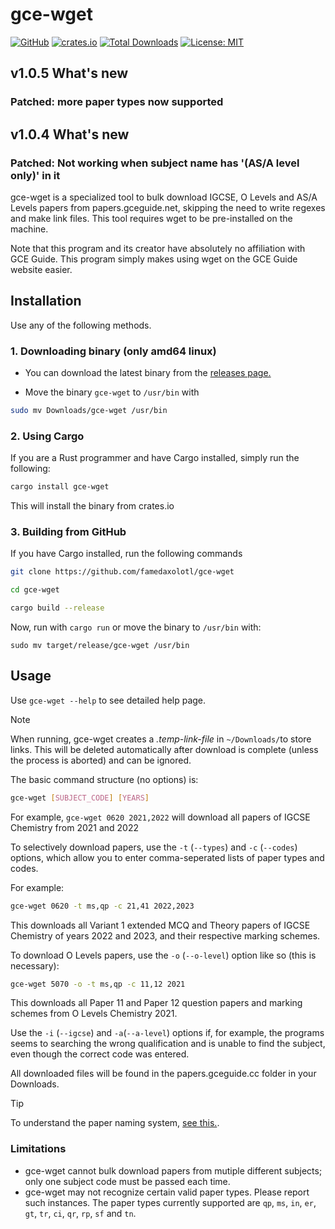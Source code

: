 # gce-wget

[![GitHub](https://img.shields.io/badge/GitHub-Profile-blue?logo=github)](https://github.com/famedaxolotl) [![crates.io](https://img.shields.io/crates/v/gce-wget.svg)](https://crates.io/crates/gce-wget) [![Total Downloads](https://img.shields.io/crates/d/gce-wget.svg)](https://crates.io/crates/gce-wget) [![License: MIT](https://img.shields.io/badge/License-MIT-yellow.svg)](https://opensource.org/licenses/MIT)

## v1.0.5 What's new

### Patched: more paper types now supported

## v1.0.4 What's new

### Patched: Not working when subject name has '(AS/A level only)' in it

gce-wget is a specialized tool to bulk download IGCSE, O Levels and AS/A Levels papers from papers.gceguide.net, skipping the need to write regexes and make link files. This tool requires wget to be pre-installed on the machine.

Note that this program and its creator have absolutely no affiliation with GCE Guide. This program simply makes using wget on the GCE Guide website easier.

## Installation

Use any of the following methods.

### 1. Downloading binary (only amd64 linux)

- You can download the latest binary from the [releases page.](https://github.com/famedaxolotl/gce-wget/releases)

- Move the binary `gce-wget` to `/usr/bin` with

```bash
sudo mv Downloads/gce-wget /usr/bin
```

### 2. Using Cargo

If you are a Rust programmer and have Cargo installed, simply run the following:

```bash
cargo install gce-wget
```

This will install the binary from crates.io

### 3. Building from GitHub

If you have Cargo installed, run the following commands

```bash
git clone https://github.com/famedaxolotl/gce-wget

cd gce-wget

cargo build --release
```

Now, run with `cargo run` or move the binary to `/usr/bin` with:

`sudo mv target/release/gce-wget /usr/bin`

## Usage

Use `gce-wget --help` to see detailed help page.

> [!NOTE]  
> When running, gce-wget creates a *.temp-link-file* in `~/Downloads/`to store links. This will be deleted automatically after download is complete (unless the process is aborted) and can be ignored.

The basic command  structure (no options) is:

```bash
gce-wget [SUBJECT_CODE] [YEARS]
```

For example, `gce-wget 0620 2021,2022` will download all papers of IGCSE Chemistry from 2021 and 2022

To selectively download papers, use the `-t` (`--types`) and `-c` (`--codes`) options, which allow you to enter comma-seperated lists of paper types and codes.

For example:

```bash
gce-wget 0620 -t ms,qp -c 21,41 2022,2023
```

This downloads all Variant 1 extended MCQ and Theory papers of IGCSE Chemistry of years 2022 and 2023, and their respective marking schemes.

To download O Levels papers, use the `-o` (`--o-level`) option like so (this is necessary):

```bash
gce-wget 5070 -o -t ms,qp -c 11,12 2021
```

This downloads all Paper 11 and Paper 12 question papers and marking schemes from O Levels Chemistry 2021.

Use the `-i` (`--igcse`) and `-a`(`--a-level`) options if, for example, the programs seems to searching the wrong qualification and is unable to find the subject, even though the correct code was entered.

All downloaded files will be found in the papers.gceguide.cc folder in your Downloads.

> [!TIP]
> To understand the paper naming system, [see this.](https://papers.gceguide.cc/assets/images/res_guide.svg).

### Limitations

- gce-wget cannot bulk download papers from mutiple different subjects; only one subject code must be passed each time.
- gce-wget may not recognize certain valid paper types. Please report such instances. The paper types currently supported are `qp`, `ms`, `in`, `er`, `gt`, `tr`, `ci`, `qr`, `rp`, `sf` and `tn`.